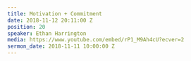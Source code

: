 ```yaml
---
title: Motivation + Commitment
date: 2018-11-12 20:11:00 Z
position: 20
speaker: Ethan Harrington
media: https://www.youtube.com/embed/rP1_M9Ah4cU?ecver=2
sermon_date: 2018-11-11 10:00:00 Z
---
```


